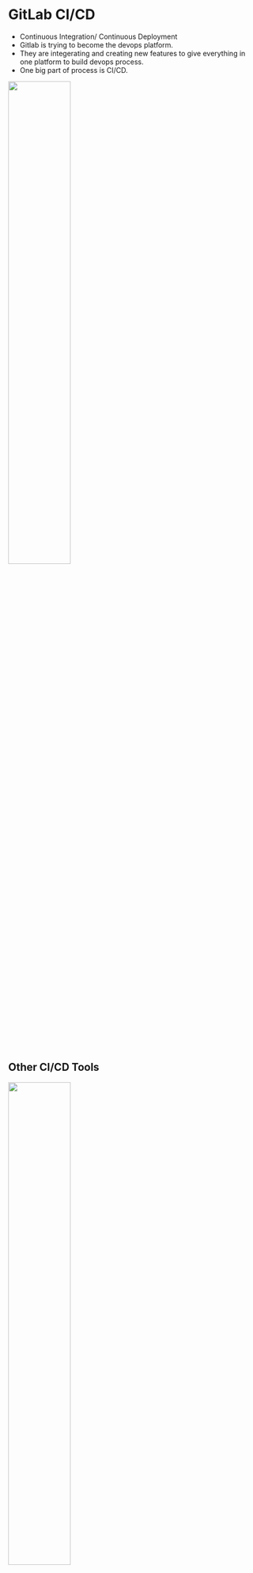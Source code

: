 # GitLab CI/CD
* Continuous Integration/ Continuous Deployment
* Gitlab is trying to become the devops platform. 
* They are integerating and creating new features to give everything in one platform to build devops process.
* One big part of process is CI/CD.

<img src="https://github.com/user-attachments/assets/c446bb77-3672-45a0-83ff-e4a5705fcc81" style="width: 50%;" />

## Other CI/CD Tools

<img src="https://github.com/user-attachments/assets/65696fbc-e63a-4b94-8c38-3a043c6acc69" style="width: 50%;" />


## GitLab CI/CD Architecture
* Gitlab instance or Gitlab server: It host application codes and pipeline
* Gitlab runners: They are executing the pipelines. They are connected to Gitlab servers.
 * It could run pipeline on OS or docker 

## Demo Python Application
1. Test the code in local
``` make test ```

2. Create CI/CD pipeline code in YAML format and store it in ```.gitlab-ci.yml``` file name
   * By creating the file and on "commit the code" button, gitlab start to run the current CI/CD pipeline

<img src="https://github.com/user-attachments/assets/4fddb94d-b5a0-4063-acad-cd596143099b" style="width: 50%;" />

```
variables: 
  IMAGE_NAME: nanajanashia/demo-app
  IMAGE_TAG: python-app-1.0

stages: > running jobs in order
  - test
  - build
  - deploy

run_tests: > name of job
  stage: test
  image: python:3.9-slim-buster > gitlab runner
  before_script: > run the command before running scripts
    - apt-get update && apt-get install make > The python code needs python, pip (to install libraries) and make (to run). The python image misses make. Hence we should install it.
  script: > list of commands should be run 
    - make test


build_image:
  stage: build
  image: docker:20.10.16
  services: > It is a container which start at the same time as job container. Job container uses the container in build time like mysql, daemon, etc.
    - docker:20.10.16-dind
  variables:
    DOCKER_TLS_CERTDIR: "/certs" > docker creates certificate in this location. The certificate will share between service and job container
  before_script:
    - docker login -u $REGISTRY_USER -p $REGISTRY_PASS > login to dockerhub(private repository) > define variable in gitlab>settings> CI/CD>variables : these variables are availabe in pipeline code > Also the dockerhub is default. If another docker registery exist we can specify it by its address at the end of command: [register_url]
  script:
    - docker build -t $IMAGE_NAME:$IMAGE_TAG . > build docker image by using DOCKERFILE which exist in root of gitlab > IMAGE_NAME=repository location+image name>e.g. hub.docker.com/nanajanashia/demo-app > dockerhub is default
    - docker push $IMAGE_NAME:$IMAGE_TAG > the default repository is dockerhub


deploy: > Deployment server: To connect to server, here uses ssh command. It needs ssh key. It needs to set ssh private and public key. Assume the server is pure OS, it needs docker to be installed. 
  stage: deploy
  before_script:
    - chmod 400 $SSH_KEY > Because the ssh_key stored in file type, it needs to set permission for the file.
  script:
    - ssh -o StrictHostKeyChecking=no -i $SSH_KEY root@161.35.223.117 " > define ssh_key in gitlab>setting>CI/CD>variable > we should disable interactive step by stictho... option > by connecting to server run commands:
        docker login -u $REGISTRY_USER -p $REGISTRY_PASS && > login to pull the image
        docker ps -aq | xargs docker stop | xargs docker rm && > by running each time, it needs to remove previous version and run new one
        docker run -d -p 5000:5000 $IMAGE_NAME:$IMAGE_TAG" >  pull and run the app in specific port

```

In gitlab>CI/CD:
* Pipeline: show the list view of all pipeline execution and their state (passed)
* Jobs: show list of jobs. Also, the logs of jobs can be checked here.

![image](https://github.com/user-attachments/assets/9d56574f-9231-4af5-8f06-5dd964a2c230)






4. In pipeline three command have to be available: make 
